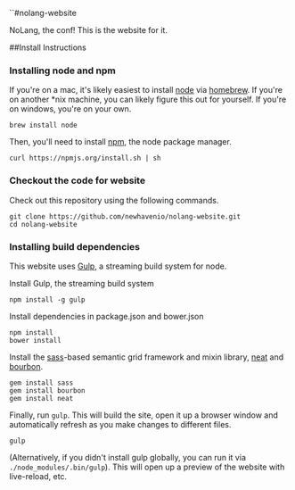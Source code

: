 ``#nolang-website


NoLang, the conf! This is the website for it.

##Install Instructions

### Installing node and npm

If you're on a mac, it's likely easiest to install [node](http://nodejs.org/)
via [homebrew](http://brew.sh/).  If you're on another *nix machine,
you can likely figure this out for yourself.  If you're on windows,
you're on your own.

    brew install node

Then, you'll need to install [npm](https://npmjs.org/),
the node package manager.

    curl https://npmjs.org/install.sh | sh

### Checkout the code for website

Check out this repository using the following commands.

    git clone https://github.com/newhavenio/nolang-website.git
    cd nolang-website

### Installing build dependencies

This website uses [Gulp](https://github.com/gulpjs/gulp),
a streaming build system for node.

Install Gulp, the streaming build system

    npm install -g gulp

Install dependencies in package.json and bower.json

    npm install
    bower install

Install the [sass](http://sass-lang.com/)-based semantic grid
framework and mixin library,
[neat](http://neat.bourbon.io/) and
[bourbon](http://bourbon.io/).

    gem install sass
    gem install bourbon
    gem install neat

Finally, run `gulp`. This will build the site, open it up a browser window and
automatically refresh as you make changes to different files.

    gulp

(Alternatively, if you didn't install gulp globally, you can
run it via `./node_modules/.bin/gulp`). This will open up a 
preview of the website with live-reload, etc.

